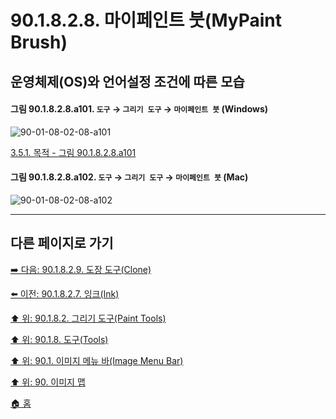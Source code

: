# 90.1.8.2.8. 마이페인트 붓(MyPaint Brush)
## 운영체제(OS)와 언어설정 조건에 따른 모습

<a id="90-01-08-02-08-a101"></a>

#### 그림 90.1.8.2.8.a101. `도구` → `그리기 도구` → `마이페인트 붓` (Windows)
![90-01-08-02-08-a101](https://github.com/wonder13662/gimp/assets/15767104/9328114e-96bb-4ea6-ae1c-93fec8d988b1)

[3.5.1. 목적 - 그림 90.1.8.2.8.a101](./03-05-01-intention.md#90-01-08-02-08-a101)

<a id="90-01-08-02-08-a102"></a>

#### 그림 90.1.8.2.8.a102. `도구` → `그리기 도구` → `마이페인트 붓` (Mac)
![90-01-08-02-08-a102](https://github.com/wonder13662/gimp/assets/15767104/0d42b1da-6c70-4766-b3da-9f3a7020cbc8)

***

## 다른 페이지로 가기

[➡️ 다음: 90.1.8.2.9. 도장 도구(Clone)](./90-01-08-02-09-clone.md)

[⬅️ 이전: 90.1.8.2.7. 잉크(Ink)](./90-01-08-02-07-ink.md)

[⬆️ 위: 90.1.8.2. 그리기 도구(Paint Tools)](./90-01-08-02-00-paint_tools.md)

[⬆️ 위: 90.1.8. 도구(Tools)](./90-01-08-00-tools.md)

[⬆️ 위: 90.1. 이미지 메뉴 바(Image Menu Bar)](./90-01-00-image-menu-bar.md)

[⬆️ 위: 90. 이미지 맵](./90-00-image-map.md)

[🏠 홈](./00-home.md)
